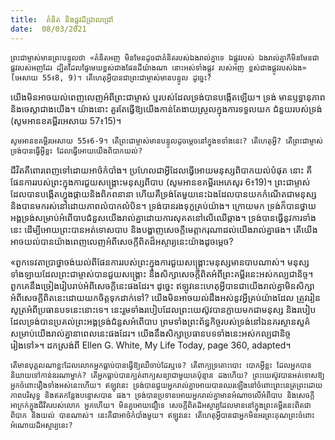 ```yaml
---
title:  គំនិត និងផ្លូវដ៏ជ្រាលជ្រៅ
date:  08/03/2021
---
```


`ព្រះជាម្ចាស់មានព្រះបន្ទូលថា «គំនិតអញ មិនមែនដូចជាគំនិតរបស់ឯងរាល់គ្នាទេ ឯផ្លូវរបស់ ឯងរាល់គ្នាក៏មិនមែនជាផ្លូវរបស់អញដែរ ដ្បិតដែលផ្ទៃមេឃខ្ពស់ជាងផែនដីយ៉ាងណា នោះអស់ទាំងផ្លូវ របស់អញ ខ្ពស់ជាងផ្លូវរបស់ឯង» (អេសាយ 55៖8, 9)។ តើហេតុអ្វីបានជាព្រះជាម្ចាស់មានបន្ទូល ដូច្នេះ?`

យើងមិនអាចយល់ពេញលេញអំពីព្រះជាម្ចាស់ ឬរបស់ដែលទ្រង់បានបង្កើតឡើយ។ ទ្រង់ មានឫទ្ធានុភាព និងចេស្តាជាងយើង។ យ៉ាងនោះ គួរតែធ្វើឱ្យយើងកាន់តែងាយស្រួលក្នុងការទទួលយក ជំនួយរបស់ទ្រង់ (សូមអានខគម្ពីរអេសាយ 57៖15)។

`សូមអានខគម្ពីរអេសាយ 55៖6-9។ តើព្រះជាម្ចាស់មានបន្ទូលដូចម្តេចនៅក្នុងខទាំងនេះ? តើហេតុអ្វី? តើព្រះជាម្ចាស់ទ្រង់បានធ្វើអ្វីខ្លះ ដែលធ្វើអោយយើងពិបាកយល់?`

ជីវិតគឺពោរពេញទៅដោយអាថ៌កំបាំង។ ប្រហែលជាអ្វីដែលធ្វើអោយមនុស្សពិបាកយល់បំផុត នោះ គឺផែនការរបស់ព្រះក្នុងការជួយសង្គ្រោះមនុស្សពីបាប (សូមអានខគម្ពីរអេភេសូរ 6៖19)។ ព្រះជាម្ចាស់ ដែលបានបង្កើតហ្វូងផ្កាយនិងពិភពនានា ហើយគឺទ្រង់តែមួយនេះឯងដែលបានយកកំណើតជាមនុស្ស និងបានមករស់នៅដោយភាពលំបាកលំបិន។ ទ្រង់បានរងទុក្ខគ្រប់យ៉ាង។ ក្រោយមក ទ្រង់ក៏បានថ្វាយអង្គទ្រង់សម្រាប់អំពើបាបជំនួសយើងរាល់គ្នាដោយការសុគតនៅលើឈើឆ្កាង។ ទ្រង់បានធ្វើនូវការទាំងនេះ ដើម្បីអោយព្រះបានអត់ទោសបាប និងបង្ហាញសេចក្ដីមេត្ដាករុណាដល់យើងរាល់គ្នាផង។ តើយើងអាចយល់បានយ៉ាងពេញលេញអំពីសេចក្តីពិតដ៏អស្ចារ្យនេះយ៉ាងដូចម្តេច?

«ពួកទេវតាប្រាថ្នាចង់យល់ពីផែនការរបស់ព្រះក្នុងការជួយសង្គ្រោះមនុស្សមានបាបណាស់។ មនុស្សទាំងឡាយដែលព្រះជាម្ចាស់បានជួយសង្គ្រោះ នឹងសិក្សាសេចក្ដីពិតអំពីព្រះគម្ពីរនេះអស់កល្បជានិច្ច។ ពួកគេនឹងច្រៀងរៀបរាប់អំពីសេចក្តីនេះផងដែរ។ ដូច្នេះ ឥឡូវនេះហេតុអ្វីបានជាយើងរាល់គ្នាមិនសិក្សាអំពីសេចក្តីពិតនេះដោយយកចិត្តទុកដាក់ទៅ? យើងមិនអាចយល់ដឹងអស់នូវអ្វីគ្រប់យ៉ាងដែល ត្រូវរៀនសូត្រអំពីប្រធានបទនេះនោះទេ។ នេះរួមទាំងរបៀបដែលព្រះយេស៊ូវបានក្លាយមកជាមនុស្ស និងរបៀបដែលទ្រង់បានប្រគល់ព្រះអង្គទ្រង់ជំនួសអំពើបាប ព្រមទាំងព្រះព័ន្ធកិច្ចរបស់ទ្រង់នៅឯនគរស្ថានសួគ៌សម្រាប់យើងរាល់គ្នានាពេលនេះផងដែរ។ យើងនឹងសិក្សាប្រធានបទទាំងនេះអស់កល្បជានិច្ច រៀងទៅ»។ ដកស្រង់ពី Ellen G. White, My Life Today, page 360, adapted។

`តើមានបុគ្គលណាខ្លះដែលលោកអ្នកធ្លាប់បានធ្វើឱ្យឈឺចាប់ដែរឬទេ? តើពាក្យទ្រគោះបោះ បោកអ្វីខ្លះ ដែលអ្នកបាននិយាយទៅកាន់នរណាម្នាក់? តើអ្នកធ្លាប់បានក្បត់ពាក្យសន្យាជាមួយគេប៉ុន្មាន ដងហើយ? ព្រះយេស៊ូវបានអត់ទោសឱ្យអ្នកចំពោះរឿងទាំងអស់នេះហើយ។ ឥឡូវនេះ ទ្រង់បានជួយអ្នករាល់គ្នាអោយបានឈរឡើងនៅចំពោះព្រះនេត្រព្រះដោយភាពបរិសុទ្ធ និងឥតកន្លែងបន្ទោសបាន ផង។ ទ្រង់បានប្រទានអោយអ្នករាល់គ្នាមានអំណាចលើអំពីបាប និងសេចក្តីអាក្រក់ក្នុងជីវិតរបស់លោក អ្នកហើយ។ មិនគួអោយជឿទេ សេចក្ដីពិតដ៏អស្ចារ្យដែលមាននៅក្នុងព្រះគម្ពីរនេះពិតជាពិបាក និងយល់ បានណាស់។ នេះគឺជាអាថ៌កំបាំងមួយ។ ឥឡូវនេះ តើហេតុអ្វីបានជាអ្នកមិនអរព្រះគុណព្រះចំពោះ អំណោយដ៏អស្ចារ្យនេះ?`